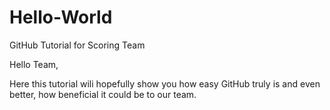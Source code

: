 # Hello-World
GitHub Tutorial for Scoring Team

Hello Team, 

Here this tutorial wili hopefully show you how easy GitHub truly is and even better, how beneficial it could be to our team. 
